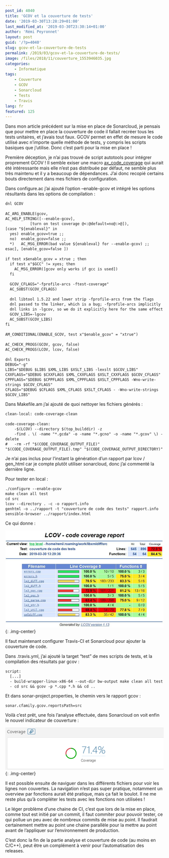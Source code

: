 ```yaml
---
post_id: 4040
title: 'GCOV et la couverture de tests'
date: '2019-03-30T13:28:29+01:00'
last_modified_at: '2019-03-30T23:30:14+01:00'
author: 'Rémi Peyronnet'
layout: post
guid: '/?p=4040'
slug: gcov-et-la-couverture-de-tests
permalink: /2019/03/gcov-et-la-couverture-de-tests/
image: /files/2018/11/couverture_1553946035.jpg
categories:
    - Informatique
tags:
    - Couverture
    - GCOV
    - Sonarcloud
    - Tests
    - Travis
lang: fr
featured: 125
---
```


Dans mon article précédent sur la mise en place de Sonarcloud, je pensais que pour mettre en place la couverture de code il fallait recréer tous les tests unitaires, et j’avais tout faux. GCOV permet en effet de mesure le code utilisé avec n’importe quelle méthode de tests, y compris les scripts basiques que j’utilise. Donc c’est parti pour la mise en place !

Première déception, je n’ai pas trouvé de script autotools pour intégrer proprement GCOV ! Il semble exiser une macro [ax\_code\_coverage](https://www.gnu.org/software/autoconf-archive/ax_code_coverage.html) qui aurait été intéressante mais elle n’est pas distribuée par défaut, ne semble plus très maintenu et il y a beaucoup de dépendances. J’ai donc recopié certains bouts directement dans mes fichiers de configuration.

Dans configure.ac j’ai ajouté l’option –enable-gcov et intégré les options résultants dans les options de compilation :

```
dnl GCOV

AC_ARG_ENABLE(gcov,
AC_HELP_STRING([--enable-gcov],
	       [turn on test coverage @<:@default=no@:>@]),
[case "${enableval}" in
  yes) enable_gcov=true ;;
  no)  enable_gcov=false ;;
  *)   AC_MSG_ERROR(bad value ${enableval} for --enable-gcov) ;;
esac], [enable_gcov=false ])

if test x$enable_gcov = xtrue ; then
  if test x"$GCC" != xyes; then
    AC_MSG_ERROR([gcov only works if gcc is used])
  fi

  GCOV_CFLAGS="-fprofile-arcs -ftest-coverage"
  AC_SUBST(GCOV_CFLAGS)

  dnl libtool 1.5.22 and lower strip -fprofile-arcs from the flags
  dnl passed to the linker, which is a bug; -fprofile-arcs implicitly
  dnl links in -lgcov, so we do it explicitly here for the same effect
  GCOV_LIBS=-lgcov
  AC_SUBST(GCOV_LIBS)
fi

AM_CONDITIONAL(ENABLE_GCOV, test x"$enable_gcov" = "xtrue")

AC_CHECK_PROGS(GCOV, gcov, false)
AC_CHECK_PROGS(LCOV, lcov, false)

dnl Exports
DEBUG="-g"
LIBS="$DEBUG $LIBS $XML_LIBS $XSLT_LIBS -lexslt $GCOV_LIBS"
CXXFLAGS="$DEBUG $CXXFLAGS $XML_CXXFLAGS $XSLT_CXXFLAGS $GCOV_CFLAGS"
CPPFLAGS="$DEBUG $CPPFLAGS $XML_CPPFLAGS $XSLT_CPPFLAGS -Wno-write-strings $GCOV_CFLAGS"
CFLAGS="$DEBUG $CFLAGS $XML_CFLAGS $XSLT_CFLAGS - -Wno-write-strings $GCOV_LIBS"
```

Dans Makefile.am j’ai ajouté de quoi nettoyer les fichiers générés :

```
clean-local: code-coverage-clean

code-coverage-clean:
	-$(LCOV) --directory $(top_builddir) -z
	-find . \( -name "*.gcda" -o -name "*.gcno" -o -name "*.gcov" \) -delete
#	-rm -rf "$(CODE_COVERAGE_OUTPUT_FILE)" "$(CODE_COVERAGE_OUTPUT_FILE).tmp" "$(CODE_COVERAGE_OUTPUT_DIRECTORY)"

```

Je n’ai pas inclus pour l’instant la génération d’un rapport par lcov / gen\_html car je compte plutôt utiliser sonarcloud, donc j’ai commenté la dernière ligne.

Pour tester en local :

```
./configure --enable-gcov
make clean all test
cd src
lcov --directory . -c -o rapport.info
genhtml -o ../rapport -t "couverture de code des tests" rapport.info
sensible-browser ../rapport/index.html
```

Ce qui donne :

![](/files/2018/11/lcov-rapport.jpg){: .img-center}

Il faut maintenant configurer Travis-CI et Sonarcloud pour ajouter la couverture de code.

Dans .travis.yml, j’ai ajouté la target “test” de mes scripts de tests, et la compilation des résultats par gcov :

```
script:
  [...]
  - build-wrapper-linux-x86-64 --out-dir bw-output make clean all test
  - cd src && gcov -p *.cpp *.h && cd ..
```

Et dans sonar-project.properties, le chemin vers le rapport gcov :

```
sonar.cfamily.gcov.reportsPath=src
```

Voilà c’est prêt, une fois l’analyse effectuée, dans Sonarcloud on voit enfin le nouvel indicateur de couverture :

![](/files/2018/11/sonarcloud-coverage.png){: .img-center}

Il est possible ensuite de naviguer dans les différents fichiers pour voir les lignes non couvertes. La navigation n’est pas super pratique, notamment un overview par fonctions aurait été pratique, mais ça fait le boulot. Il ne me reste plus qu’à compléter les tests avec les fonctions non utilisées !

Le léger problème d’une chaine de CI, c’est que lors de la mise en place, comme tout est initié par un commit, il faut commiter pour pouvoir tester, ce qui pollue un peu avec de nombreux commits de mise au point. Il faudrait certainement mettre au point une chaine parallèle pour la mettre au point avant de l’appliquer sur l’environnement de production.

C’est donc la fin de la partie analyse et couverture de code (au moins en C/C++), peut être un complément à venir pour l’automatisation des releases.